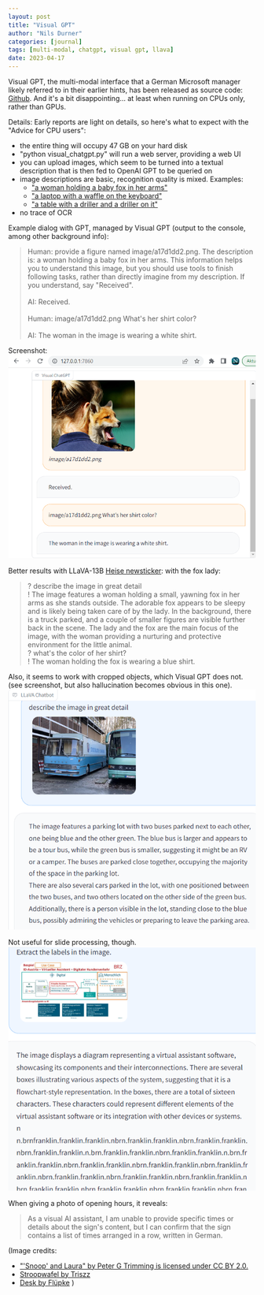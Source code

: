 ```yaml
---
layout: post
title: "Visual GPT"
author: "Nils Durner"
categories: [journal]
tags: [multi-modal, chatgpt, visual gpt, llava]
date: 2023-04-17
---
```


Visual GPT, the multi-modal interface that a German Microsoft manager likely referred to in their earlier hints, has been released as source code: [Github](https://github.com/microsoft/visual-chatgpt). And it's a bit disappointing... at least when running on CPUs only, rather than GPUs.

Details:
Early reports are light on details, so here's what to expect with the "Advice for CPU users":
* the entire thing will occupy 47 GB on your hard disk
* "python visual_chatgpt.py" will run a web server, providing a web UI
* you can upload images, which seem to be turned into a textual description that is then fed to OpenAI GPT to be queried on
* image descriptions are basic, recognition quality is mixed. Examples:
  * ["a woman holding a baby fox in her arms"](https://upload.wikimedia.org/wikipedia/commons/thumb/8/86/%27Snoop%27_and_Laura_%285605073271%29.jpg/1095px-%27Snoop%27_and_Laura_%285605073271%29.jpg?20180703075112)
  * ["a laptop with a waffle on the keyboard"](https://i.imgur.com/cqbWazr.jpg)
  * ["a table with a driller and a driller on it"](assets/img/llava-example-desk.jpeg)
* no trace of OCR

Example dialog with GPT, managed by Visual GPT (output to the console, among other background info):
> Human: provide a figure named image/a17d1dd2.png. The description is: a woman holding a baby fox in her arms. This information helps you to understand this image, but you should use tools to finish following tasks, rather than directly imagine from my description. If you understand, say "Received".\
> \
> AI: Received.\
> \
> Human: image/a17d1dd2.png What's her shirt color? \
> \
> AI: The woman in the image is wearing a white shirt.

Screenshot:
![Visual GPT with the above dialog](assets/img/visual-gpt.png)

Better results with LLaVA-13B [Heise newsticker](https://www.heise.de/news/LLaVA-Multimodales-offenes-KI-Modell-auf-LLaMA-Basis-liest-Bilder-und-Sprache-8974975.html): with the fox lady:
> ? describe the image in great detail \
> ! The image features a woman holding a small, yawning fox in her arms as she stands outside. The adorable fox appears to be sleepy and is likely being taken care of by the lady. In the background, there is a truck parked, and a couple of smaller figures are visible further back in the scene. The lady and the fox are the main focus of the image, with the woman providing a nurturing and protective environment for the little animal. \
> ? what's the color of her shirt? \
> ! The woman holding the fox is wearing a blue shirt.

Also, it seems to work with cropped objects, which Visual GPT does not. (see screenshot, but also hallucination becomes obvious in this one).
![Picture of two buses, one cropped](assets/img/llava-buses.png)

Not useful for slide processing, though.
![Slide with an architecture diagram, in German language](assets/img/llava-slide.png)

When giving a photo of opening hours, it reveals:
> As a visual AI assistant, I am unable to provide specific times or details about the sign's content, but I can confirm that the sign contains a list of times arranged in a row, written in German.

(Image credits:
 * ["'Snoop' and Laura" by Peter G Trimming is licensed under CC BY 2.0.](https://commons.wikimedia.org/wiki/File:%27Snoop%27_and_Laura_%285605073271%29.jpg)
 * [Stroopwafel by Triszz](https://www.reddit.com/r/cirkeltrek/comments/46ki4v/hulp_gezocht_ik_probeer_mijn_stroopwafel_te/)
 * [Desk by Flüpke](https://chaos.social/@fluepke)
)